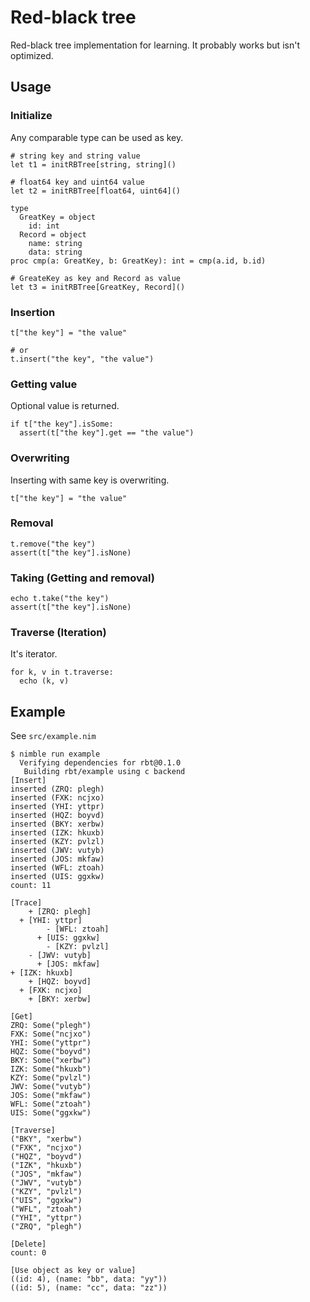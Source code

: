 # Red-black tree

Red-black tree implementation for learning.
It probably works but isn't optimized.

## Usage

### Initialize

Any comparable type can be used as key.

```
# string key and string value
let t1 = initRBTree[string, string]()

# float64 key and uint64 value
let t2 = initRBTree[float64, uint64]()

type 
  GreatKey = object
    id: int
  Record = object
    name: string
    data: string
proc cmp(a: GreatKey, b: GreatKey): int = cmp(a.id, b.id)

# GreateKey as key and Record as value
let t3 = initRBTree[GreatKey, Record]()
```

### Insertion

```
t["the key"] = "the value"

# or
t.insert("the key", "the value")
```

### Getting value

Optional value is returned.

```
if t["the key"].isSome:
  assert(t["the key"].get == "the value")
```

### Overwriting

Inserting with same key is overwriting.
```
t["the key"] = "the value"
```

### Removal

```
t.remove("the key")
assert(t["the key"].isNone)
```

### Taking (Getting and removal)

```
echo t.take("the key")
assert(t["the key"].isNone)
```

### Traverse (Iteration)

It's iterator.

```
for k, v in t.traverse:
  echo (k, v)
```

## Example

See `src/example.nim`

```
$ nimble run example
  Verifying dependencies for rbt@0.1.0
   Building rbt/example using c backend
[Insert]
inserted (ZRQ: plegh)
inserted (FXK: ncjxo)
inserted (YHI: yttpr)
inserted (HQZ: boyvd)
inserted (BKY: xerbw)
inserted (IZK: hkuxb)
inserted (KZY: pvlzl)
inserted (JWV: vutyb)
inserted (JOS: mkfaw)
inserted (WFL: ztoah)
inserted (UIS: ggxkw)
count: 11

[Trace]
    + [ZRQ: plegh]
  + [YHI: yttpr]
        - [WFL: ztoah]
      + [UIS: ggxkw]
        - [KZY: pvlzl]
    - [JWV: vutyb]
      + [JOS: mkfaw]
+ [IZK: hkuxb]
    + [HQZ: boyvd]
  + [FXK: ncjxo]
    + [BKY: xerbw]

[Get]
ZRQ: Some("plegh")
FXK: Some("ncjxo")
YHI: Some("yttpr")
HQZ: Some("boyvd")
BKY: Some("xerbw")
IZK: Some("hkuxb")
KZY: Some("pvlzl")
JWV: Some("vutyb")
JOS: Some("mkfaw")
WFL: Some("ztoah")
UIS: Some("ggxkw")

[Traverse]
("BKY", "xerbw")
("FXK", "ncjxo")
("HQZ", "boyvd")
("IZK", "hkuxb")
("JOS", "mkfaw")
("JWV", "vutyb")
("KZY", "pvlzl")
("UIS", "ggxkw")
("WFL", "ztoah")
("YHI", "yttpr")
("ZRQ", "plegh")

[Delete]
count: 0

[Use object as key or value]
((id: 4), (name: "bb", data: "yy"))
((id: 5), (name: "cc", data: "zz"))

```

